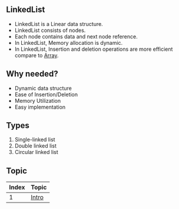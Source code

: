 ## LinkedList

- LinkedList is a Linear data structure.
- LinkedList consists of nodes.
- Each node contains data and next node reference.
- In LinkedList, Memory allocation is dynamic.
- In LinkedList, Insertion and deletion operations are more efficient compare to [Array](../Array/README.md).

## Why needed?

- Dynamic data structure
- Ease of Insertion/Deletion
- Memory Utilization
- Easy implementation

## Types

 
1. Single-linked list
2. Double linked list
3. Circular linked list

## Topic

<table>
    <thead>
        <th>Index</th>
        <th>Topic</th>
    </thead>
    <tbody>
        <tr>
            <td>1</td>
            <td><a href="Intro.java">Intro</a></td>
        </tr>
    </tbody>
</table>